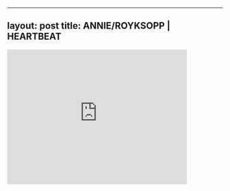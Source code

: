 

---
layout: post
title: ANNIE/ROYKSOPP | HEARTBEAT
---


<iframe width="420" height="315" src="http://www.youtube.com/embed/LLmQdxbPrnU" frameborder="0" allowfullscreen></iframe>

